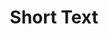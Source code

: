 ---
title: Short Text
layout: DemoLayout
sidebar: false
navbar: false
pageClass: customDemoPage
pie: "@pie-element/text-entry@3.3.1"
modelSchemaJSONURI: "https://raw.githubusercontent.com/pie-framework/pie-elements/develop/packages/text-entry/docs/pie-schema.json"
configureSchemaJSONURI: "https://raw.githubusercontent.com/pie-framework/pie-elements/develop/packages/text-entry/docs/config-schema.json"
model:
    id: '1'
    element: text-entry
    feedback:
      correct:
        type: custom
        custom: correct-o
      incorrect:
        type: custom
        custom: custom feedback
      partial:
        type: custom
        custom: foo
    correctResponses:
      values:
      - mutt
      - hound
      ignoreWhitespace: true
      ignoreCase: false
    partialResponses:
      values:
      - mutty
      ignoreWhitespace: true
      ignoreCase: true
      awardPercentage: '50'
    answerBlankSize: '10'
    answerAlignment: left
    prompt: Question Prompt goes here
    allowDecimal: true
    allowIntegersOnly: false
    allowThousandsSeparator: true
---